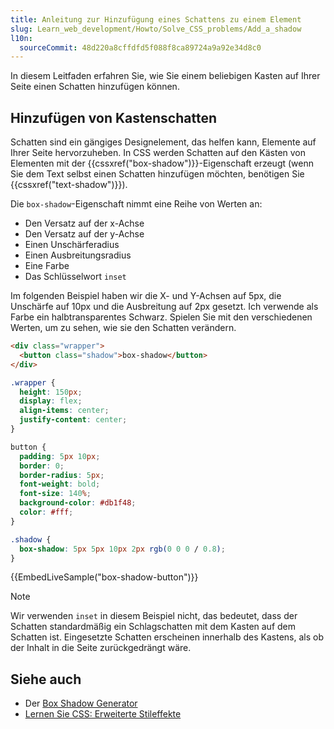 ```yaml
---
title: Anleitung zur Hinzufügung eines Schattens zu einem Element
slug: Learn_web_development/Howto/Solve_CSS_problems/Add_a_shadow
l10n:
  sourceCommit: 48d220a8cffdfd5f088f8ca89724a9a92e34d8c0
---
```


In diesem Leitfaden erfahren Sie, wie Sie einem beliebigen Kasten auf Ihrer Seite einen Schatten hinzufügen können.

## Hinzufügen von Kastenschatten

Schatten sind ein gängiges Designelement, das helfen kann, Elemente auf Ihrer Seite hervorzuheben. In CSS werden Schatten auf den Kästen von Elementen mit der {{cssxref("box-shadow")}}-Eigenschaft erzeugt (wenn Sie dem Text selbst einen Schatten hinzufügen möchten, benötigen Sie {{cssxref("text-shadow")}}).

Die `box-shadow`-Eigenschaft nimmt eine Reihe von Werten an:

- Den Versatz auf der x-Achse
- Den Versatz auf der y-Achse
- Einen Unschärferadius
- Einen Ausbreitungsradius
- Eine Farbe
- Das Schlüsselwort `inset`

Im folgenden Beispiel haben wir die X- und Y-Achsen auf 5px, die Unschärfe auf 10px und die Ausbreitung auf 2px gesetzt. Ich verwende als Farbe ein halbtransparentes Schwarz. Spielen Sie mit den verschiedenen Werten, um zu sehen, wie sie den Schatten verändern.

```html live-sample___box-shadow-button
<div class="wrapper">
  <button class="shadow">box-shadow</button>
</div>
```

```css hidden live-sample___box-shadow-button
.wrapper {
  height: 150px;
  display: flex;
  align-items: center;
  justify-content: center;
}

button {
  padding: 5px 10px;
  border: 0;
  border-radius: 5px;
  font-weight: bold;
  font-size: 140%;
  background-color: #db1f48;
  color: #fff;
}
```

```css live-sample___box-shadow-button
.shadow {
  box-shadow: 5px 5px 10px 2px rgb(0 0 0 / 0.8);
}
```

{{EmbedLiveSample("box-shadow-button")}}

> [!NOTE]
> Wir verwenden `inset` in diesem Beispiel nicht, das bedeutet, dass der Schatten standardmäßig ein Schlagschatten mit dem Kasten auf dem Schatten ist. Eingesetzte Schatten erscheinen innerhalb des Kastens, als ob der Inhalt in die Seite zurückgedrängt wäre.

## Siehe auch

- Der [Box Shadow Generator](/de/docs/Web/CSS/CSS_backgrounds_and_borders/Box-shadow_generator)
- [Lernen Sie CSS: Erweiterte Stileffekte](/de/docs/Learn_web_development/Core/Styling_basics/Advanced_styling_effects)
